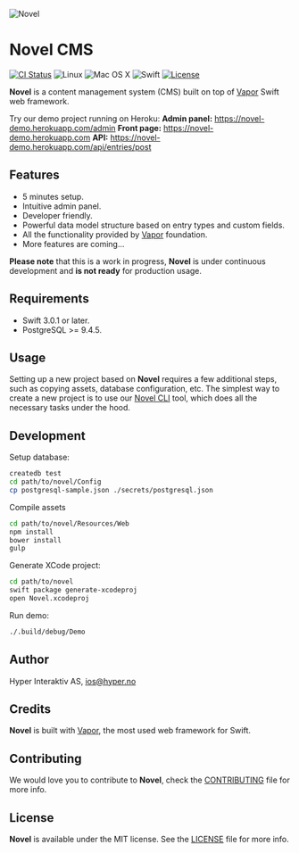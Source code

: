 ![Novel](https://github.com/hyperoslo/Novel/blob/master/Art/Cover.png)

# Novel CMS
[![CI Status](http://img.shields.io/travis/hyperoslo/Novel.svg?style=flat)](https://travis-ci.org/hyperoslo/Novel)
![Linux](https://img.shields.io/badge/os-linux-green.svg?style=flat)
![Mac OS X](https://img.shields.io/badge/os-Mac%20OS%20X-green.svg?style=flat)
![Swift](https://img.shields.io/badge/%20in-swift%203.0.1-orange.svg)
[![License](http://img.shields.io/badge/license-MIT-brightgreen.svg)](http://opensource.org/licenses/MIT)

**Novel** is a content management system (CMS) built on top of
[Vapor](https://github.com/vapor/vapor) Swift web framework.

Try our demo project running on Heroku:
**Admin panel:** https://novel-demo.herokuapp.com/admin
**Front page:** https://novel-demo.herokuapp.com
**API:** https://novel-demo.herokuapp.com/api/entries/post

## Features

* 5 minutes setup.
* Intuitive admin panel.
* Developer friendly.
* Powerful data model structure based on entry types and custom fields.
* All the functionality provided by [Vapor](https://github.com/vapor/vapor)
foundation.
* More features are coming...

**Please note** that this is a work in progress, **Novel** is under continuous
development and **is not ready** for production usage.

## Requirements

* Swift 3.0.1 or later.
* PostgreSQL >= 9.4.5.

## Usage

Setting up a new project based on **Novel** requires a few additional steps,
such as copying assets, database configuration, etc. The simplest way to create
a new project is to use our [Novel CLI](https://github.com/vadymmarkov/novel-cli)
tool, which does all the necessary tasks under the hood.

## Development

Setup database:

```sh
createdb test
cd path/to/novel/Config
cp postgresql-sample.json ./secrets/postgresql.json
```

Compile assets

```sh
cd path/to/novel/Resources/Web
npm install
bower install
gulp
```

Generate XCode project:

```sh
cd path/to/novel
swift package generate-xcodeproj
open Novel.xcodeproj
```

Run demo:

```sh
./.build/debug/Demo
```

## Author

Hyper Interaktiv AS, ios@hyper.no

## Credits

**Novel** is built with [Vapor](https://github.com/qutheory/vapor), the most
used web framework for Swift.

## Contributing

We would love you to contribute to **Novel**, check the [CONTRIBUTING](https://github.com/hyperoslo/Novel/blob/master/CONTRIBUTING.md)
file for more info.

## License

**Novel** is available under the MIT license. See the [LICENSE](https://github.com/hyperoslo/Novel/blob/master/LICENSE.md) file for more info.
